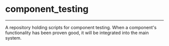 # component_testing

---

A repository holding scripts for component testing. When a component's functionality has been proven good, it will be integrated into the main system.

